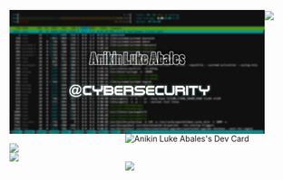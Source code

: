 <img align="left" src="https://github.com/abalesluke/abalesluke/blob/main/image.png?raw=true" width="450"> <a href="https://app.daily.dev/AL104_Ninja"><img align="right" src="https://api.daily.dev/devcards/3620b7d20bce465e9c56666a746435bf.png?r=hh1" width="300" alt="Anikin Luke Abales's Dev Card"/></a>
<a href="https://anikinlukeabales.ninja">
  <img src="https://github-profile-trophy.vercel.app/?username=abalesluke&theme=onedark" width="450" align="left">
</a>

<a>
 <img align="left" width="450" src="https://github-readme-stats.vercel.app/api?username=abalesluke&show_icons=true&theme=radical">
</a>
<a>
 <img align="right" width="300" src="https://github-readme-stats.vercel.app/api/top-langs?username=abalesluke&show_icons=true&theme=radical">
</a>
<a href="https://github.com/abalesluke/Ninja-PSW">
  <img align="center" width="350" src="https://github-readme-stats.vercel.app/api/pin/?username=abalesluke&repo=Ninja-PSW&title_color=ffffff&text_color=c9cacc&icon_color=2bbc8a&bg_color=141321" />
</a> 

